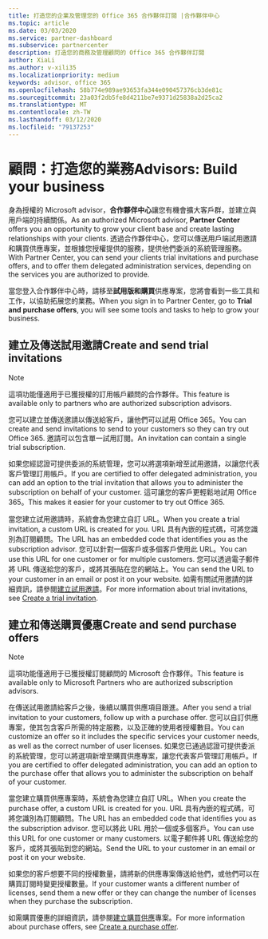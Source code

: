 ```yaml
---
title: 打造您的企業及管理您的 Office 365 合作夥伴訂閱 |合作夥伴中心
ms.topic: article
ms.date: 03/03/2020
ms.service: partner-dashboard
ms.subservice: partnercenter
description: 打造您的商務及管理顧問的 Office 365 合作夥伴訂閱
author: XiaLi
ms.author: v-xili35
ms.localizationpriority: medium
keywords: advisor、office 365
ms.openlocfilehash: 58b774e989ae93653fa344e090457376cb3de81c
ms.sourcegitcommit: 23a03f2db5fe8d4211be7e9371d25838a2d25ca2
ms.translationtype: MT
ms.contentlocale: zh-TW
ms.lasthandoff: 03/12/2020
ms.locfileid: "79137253"
---
```

# <a name="advisors-build-your-business"></a><span data-ttu-id="a6bc2-104">顧問：打造您的業務</span><span class="sxs-lookup"><span data-stu-id="a6bc2-104">Advisors: Build your business</span></span>

<span data-ttu-id="a6bc2-105">身為授權的 Microsoft advisor，**合作夥伴中心**讓您有機會擴大客戶群，並建立與用戶端的持續關係。</span><span class="sxs-lookup"><span data-stu-id="a6bc2-105">As an authorized Microsoft advisor, **Partner Center** offers you an opportunity to grow your client base and create lasting relationships with your clients.</span></span> <span data-ttu-id="a6bc2-106">透過合作夥伴中心，您可以傳送用戶端試用邀請和購買供應專案，並根據您授權提供的服務，提供他們委派的系統管理服務。</span><span class="sxs-lookup"><span data-stu-id="a6bc2-106">With Partner Center, you can send your clients trial invitations and purchase offers, and to offer them delegated administration services, depending on the services you are authorized to provide.</span></span>

<span data-ttu-id="a6bc2-107">當您登入合作夥伴中心時，請移至**試用版和購買**供應專案，您將會看到一些工具和工作，以協助拓展您的業務。</span><span class="sxs-lookup"><span data-stu-id="a6bc2-107">When you sign in to Partner Center, go to **Trial and purchase offers**, you will see some tools and tasks to help to grow your business.</span></span>

## <a name="create-and-send-trial-invitations"></a><span data-ttu-id="a6bc2-108">建立及傳送試用邀請</span><span class="sxs-lookup"><span data-stu-id="a6bc2-108">Create and send trial invitations</span></span>

> [!NOTE]
> <span data-ttu-id="a6bc2-109">這項功能僅適用于已獲授權的訂用帳戶顧問的合作夥伴。</span><span class="sxs-lookup"><span data-stu-id="a6bc2-109">This feature is available only to partners who are authorized subscription advisors.</span></span>

<span data-ttu-id="a6bc2-110">您可以建立並傳送邀請以傳送給客戶，讓他們可以試用 Office 365。</span><span class="sxs-lookup"><span data-stu-id="a6bc2-110">You can create and send invitations to send to your customers so they can try out Office 365.</span></span> <span data-ttu-id="a6bc2-111">邀請可以包含單一試用訂閱。</span><span class="sxs-lookup"><span data-stu-id="a6bc2-111">An invitation can contain a single trial subscription.</span></span>

<span data-ttu-id="a6bc2-112">如果您經認證可提供委派的系統管理，您可以將選項新增至試用邀請，以讓您代表客戶管理訂用帳戶。</span><span class="sxs-lookup"><span data-stu-id="a6bc2-112">If you are certified to offer delegated administration, you can add an option to the trial invitation that allows you to administer the subscription on behalf of your customer.</span></span> <span data-ttu-id="a6bc2-113">這可讓您的客戶更輕鬆地試用 Office 365。</span><span class="sxs-lookup"><span data-stu-id="a6bc2-113">This makes it easier for your customer to try out Office 365.</span></span>

<span data-ttu-id="a6bc2-114">當您建立試用邀請時，系統會為您建立自訂 URL。</span><span class="sxs-lookup"><span data-stu-id="a6bc2-114">When you create a trial invitation, a custom URL is created for you.</span></span> <span data-ttu-id="a6bc2-115">URL 具有內嵌的程式碼，可將您識別為訂閱顧問。</span><span class="sxs-lookup"><span data-stu-id="a6bc2-115">The URL has an embedded code that identifies you as the subscription advisor.</span></span> <span data-ttu-id="a6bc2-116">您可以針對一個客戶或多個客戶使用此 URL。</span><span class="sxs-lookup"><span data-stu-id="a6bc2-116">You can use this URL for one customer or for multiple customers.</span></span> <span data-ttu-id="a6bc2-117">您可以透過電子郵件將 URL 傳送給您的客戶，或將其張貼在您的網站上。</span><span class="sxs-lookup"><span data-stu-id="a6bc2-117">You can send the URL to your customer in an email or post it on your website.</span></span>
<span data-ttu-id="a6bc2-118">如需有關試用邀請的詳細資訊，請參閱[建立試用邀請](advisors-create-a-trial-invitation.md)。</span><span class="sxs-lookup"><span data-stu-id="a6bc2-118">For more information about trial invitations, see [Create a trial invitation](advisors-create-a-trial-invitation.md).</span></span>

## <a name="create-and-send-purchase-offers"></a><span data-ttu-id="a6bc2-119">建立和傳送購買優惠</span><span class="sxs-lookup"><span data-stu-id="a6bc2-119">Create and send purchase offers</span></span>

> [!NOTE]
> <span data-ttu-id="a6bc2-120">這項功能僅適用于已獲授權訂閱顧問的 Microsoft 合作夥伴。</span><span class="sxs-lookup"><span data-stu-id="a6bc2-120">This feature is available only to Microsoft Partners who are authorized subscription advisors.</span></span>

<span data-ttu-id="a6bc2-121">在傳送試用邀請給客戶之後，後續以購買供應項目跟進。</span><span class="sxs-lookup"><span data-stu-id="a6bc2-121">After you send a trial invitation to your customers, follow up with a purchase offer.</span></span> <span data-ttu-id="a6bc2-122">您可以自訂供應專案，使其包含客戶所需的特定服務，以及正確的使用者授權數目。</span><span class="sxs-lookup"><span data-stu-id="a6bc2-122">You can customize an offer so it includes the specific services your customer needs, as well as the correct number of user licenses.</span></span> <span data-ttu-id="a6bc2-123">如果您已通過認證可提供委派的系統管理，您可以將選項新增至購買供應專案，讓您代表客戶管理訂用帳戶。</span><span class="sxs-lookup"><span data-stu-id="a6bc2-123">If you are certified to offer delegated administration, you can add an option to the purchase offer that allows you to administer the subscription on behalf of your customer.</span></span>

<span data-ttu-id="a6bc2-124">當您建立購買供應專案時，系統會為您建立自訂 URL。</span><span class="sxs-lookup"><span data-stu-id="a6bc2-124">When you create the purchase offer, a custom URL is created for you.</span></span> <span data-ttu-id="a6bc2-125">URL 具有內嵌的程式碼，可將您識別為訂閱顧問。</span><span class="sxs-lookup"><span data-stu-id="a6bc2-125">The URL has an embedded code that identifies you as the subscription advisor.</span></span> <span data-ttu-id="a6bc2-126">您可以將此 URL 用於一個或多個客戶。</span><span class="sxs-lookup"><span data-stu-id="a6bc2-126">You can use this URL for one customer or many customers.</span></span> <span data-ttu-id="a6bc2-127">以電子郵件將 URL 傳送給您的客戶，或將其張貼到您的網站。</span><span class="sxs-lookup"><span data-stu-id="a6bc2-127">Send the URL to your customer in an email or post it on your website.</span></span>

<span data-ttu-id="a6bc2-128">如果您的客戶想要不同的授權數量，請將新的供應專案傳送給他們，或他們可以在購買訂閱時變更授權數量。</span><span class="sxs-lookup"><span data-stu-id="a6bc2-128">If your customer wants a different number of licenses, send them a new offer or they can change the number of licenses when they purchase the subscription.</span></span>

<span data-ttu-id="a6bc2-129">如需購買優惠的詳細資訊，請參閱[建立購買供應](advisor-create-a-purchase-offer.md)專案。</span><span class="sxs-lookup"><span data-stu-id="a6bc2-129">For more information about purchase offers, see [Create a purchase offer](advisor-create-a-purchase-offer.md).</span></span>